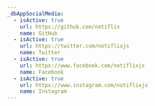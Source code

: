 ```yaml
---
_dbAppSocialMedia:
  - isActive: true
    url: https://github.com/notiflix
    name: GitHub
  - isActive: true
    url: https://twitter.com/notiflixjs
    name: Twitter
  - isActive: true
    url: https://www.facebook.com/notiflixjs
    name: Facebook
  - isActive: true
    url: https://www.instagram.com/notiflixjs
    name: Instagram
---
```

